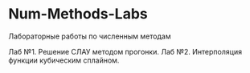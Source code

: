 # Num-Methods-Labs
Лабораторные работы по численным методам

Лаб №1. Решение СЛАУ методом прогонки.
Лаб №2. Интерполяция функции кубическим сплайном.
